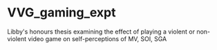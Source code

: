 # VVG_gaming_expt
Libby's honours thesis examining the effect of playing a violent or non-violent video game on self-perceptions of MV, SOI, SGA
